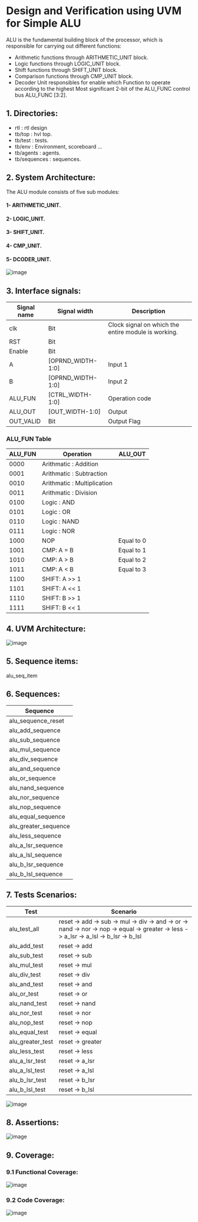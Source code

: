 # Design and Verification using UVM for Simple ALU 
ALU is the fundamental building block of the processor, which is responsible for carrying out different functions:
- Arithmetic functions through ARITHMETIC_UNIT block.
- Logic functions through LOGIC_UNIT block.
- Shift functions through SHIFT_UNIT block. 
- Comparison functions through CMP_UNIT block. 
- Decoder Unit responsibles for enable which Function to operate according to the highest Most significant 2-bit of the ALU_FUNC control bus ALU_FUNC [3:2]. 

## 1. Directories:
- rtl : rtl design
- tb/top            : hvl top.
- tb/test           : tests.
- tb/env            : Environment, scoreboard ...
- tb/agents         : agents.
- tb/sequences      : sequences.


## 2. System Architecture:
The ALU module consists of five sub modules:

#### 1- ARITHMETIC_UNIT.
#### 2- LOGIC_UNIT.
#### 3- SHIFT_UNIT.
#### 4- CMP_UNIT.
#### 5- DCODER_UNIT.

![image](Block_Diagram_RTL.png)

## 3. Interface signals:
| Signal name   | Signal width      | Description                      
| ------------- | ----------------- | -----------------------------------------------------------                                        
| clk           | Bit               | Clock signal on which the entire module is working.                  
| RST           | Bit               | 
| Enable        | Bit               |
| A             |[OPRND_WIDTH-1:0]  | Input 1
| B             |[OPRND_WIDTH-1:0]  | Input 2
| ALU_FUN       |[CTRL_WIDTH-1:0]   | Operation code
| ALU_OUT       |[OUT_WIDTH-1:0]    | Output
| OUT_VALID     | Bit               | Output Flag

### ALU_FUN Table

| ALU_FUN   | Operation                     | ALU_OUT                      
| --------- | ----------------------------- | -------------                                      
| 0000      | Arithmatic : Addition	        |                 
| 0001      | Arithmatic : Subtraction      | 
| 0010      | Arithmatic : Multiplication	|
| 0011      | Arithmatic : Division         | 
| 0100      | Logic : AND	                | 
| 0101      | Logic : OR	                | 
| 0110      | Logic : NAND                  | 
| 0111      | Logic : NOR	                | 
| 1000      | NOP	                        | Equal to 0
| 1001      | CMP: A = B	                | Equal to 1
| 1010      | CMP: A > B	                | Equal to 2
| 1011      | CMP: A < B	                | Equal to 3
| 1100      | SHIFT: A >> 1	                |
| 1101      | SHIFT: A << 1	                |
| 1110      | SHIFT: B >> 1	                |
| 1111      | SHIFT: B << 1	                |
		
	
## 4. UVM Architecture:

![image]()

## 5. Sequence items:
alu_seq_item

## 6. Sequences:

| Sequence               |
| ---------------------- |
| alu_sequence_reset     |
| alu_add_sequence 	     |
| alu_sub_sequence       |  
| alu_mul_sequence       | 
| alu_div_sequence       |
| alu_and_sequence       |
| alu_or_sequence        |
| alu_nand_sequence      |
| alu_nor_sequence       |
| alu_nop_sequence       |
| alu_equal_sequence     |
| alu_greater_sequence   |
| alu_less_sequence      |
| alu_a_lsr_sequence     |
| alu_a_lsl_sequence     |
| alu_b_lsr_sequence     |
| alu_b_lsl_sequence     |

## 7. Tests Scenarios:
| Test               | Scenario                                                                                  |
| ------------------ | ----------------------------------------------------------------------------------------- |
| alu_test_all	     | reset -> add -> sub -> mul -> div -> and -> or -> nand -> nor -> nop -> equal -> greater -> less -> a_lsr -> a_lsl -> b_lsr -> b_lsl 
| alu_add_test	     | reset -> add 
| alu_sub_test       | reset -> sub 
| alu_mul_test       | reset -> mul
| alu_div_test       | reset -> div
| alu_and_test       | reset -> and
| alu_or_test        | reset -> or 
| alu_nand_test      | reset -> nand
| alu_nor_test       | reset -> nor 
| alu_nop_test       | reset -> nop 
| alu_equal_test     | reset -> equal
| alu_greater_test   | reset -> greater
| alu_less_test      | reset -> less
| alu_a_lsr_test     | reset -> a_lsr
| alu_a_lsl_test     | reset -> a_lsl
| alu_b_lsr_test     | reset -> b_lsr
| alu_b_lsl_test     | reset -> b_lsl


![image]()

## 8. Assertions:

![image]()


## 9. Coverage:

### 9.1 Functional Coverage:
![image]()

### 9.2 Code Coverage:
![image]()